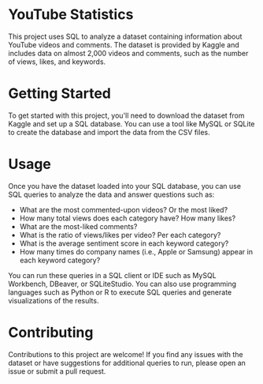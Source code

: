 # YouTube Statistics
This project uses SQL to analyze a dataset containing information about YouTube videos and comments. The dataset is provided by Kaggle and includes data on almost 2,000 videos and comments, such as the number of views, likes, and keywords.

# Getting Started
To get started with this project, you'll need to download the dataset from Kaggle and set up a SQL database. You can use a tool like MySQL or SQLite to create the database and import the data from the CSV files.

# Usage
Once you have the dataset loaded into your SQL database, you can use SQL queries to analyze the data and answer questions such as:

- What are the most commented-upon videos? Or the most liked?
- How many total views does each category have? How many likes?
- What are the most-liked comments?
- What is the ratio of views/likes per video? Per each category?
- What is the average sentiment score in each keyword category?
- How many times do company names (i.e., Apple or Samsung) appear in each keyword category?

You can run these queries in a SQL client or IDE such as MySQL Workbench, DBeaver, or SQLiteStudio. You can also use programming languages such as Python or R to execute SQL queries and generate visualizations of the results.

# Contributing
Contributions to this project are welcome! If you find any issues with the dataset or have suggestions for additional queries to run, please open an issue or submit a pull request.
